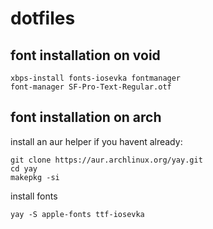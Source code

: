 # dotfiles

## font installation on void

```
xbps-install fonts-iosevka fontmanager
font-manager SF-Pro-Text-Regular.otf
```

## font installation on arch

install an aur helper if you havent already:

```
git clone https://aur.archlinux.org/yay.git
cd yay
makepkg -si
```

install fonts

```
yay -S apple-fonts ttf-iosevka
```
